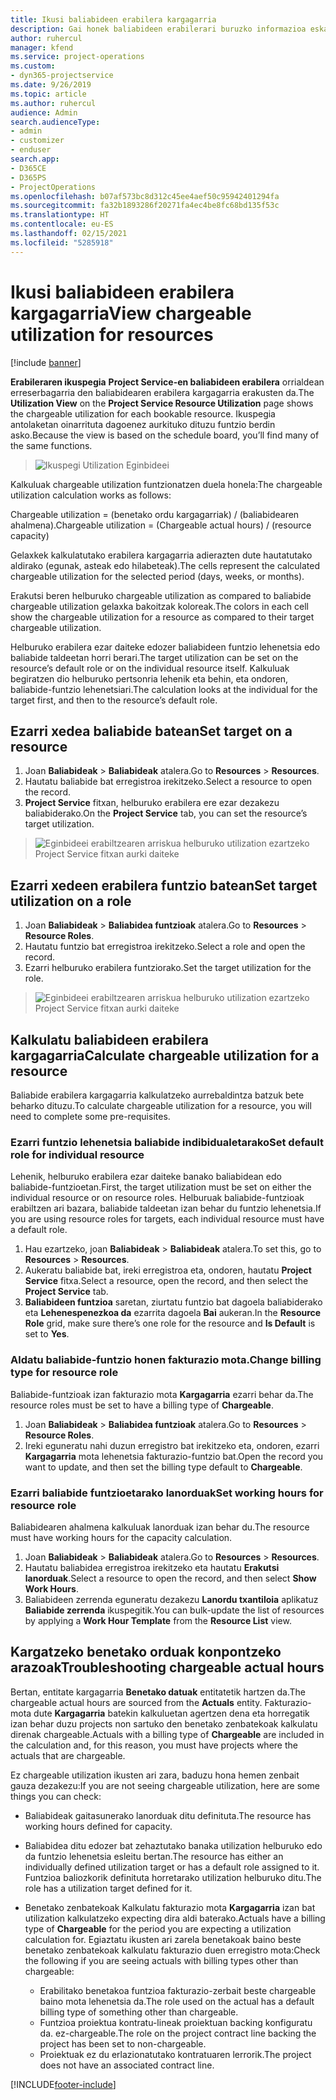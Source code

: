 ```yaml
---
title: Ikusi baliabideen erabilera kargagarria
description: Gai honek baliabideen erabilerari buruzko informazioa eskaintzen du.
author: ruhercul
manager: kfend
ms.service: project-operations
ms.custom:
- dyn365-projectservice
ms.date: 9/26/2019
ms.topic: article
ms.author: ruhercul
audience: Admin
search.audienceType:
- admin
- customizer
- enduser
search.app:
- D365CE
- D365PS
- ProjectOperations
ms.openlocfilehash: b07af573bc8d312c45ee4aef50c95942401294fa
ms.sourcegitcommit: fa32b1893286f20271fa4ec4be8fc68bd135f53c
ms.translationtype: HT
ms.contentlocale: eu-ES
ms.lasthandoff: 02/15/2021
ms.locfileid: "5285918"
---
```

# <a name="view-chargeable-utilization-for-resources"></a><span data-ttu-id="58ac0-103">Ikusi baliabideen erabilera kargagarria</span><span class="sxs-lookup"><span data-stu-id="58ac0-103">View chargeable utilization for resources</span></span>

[!include [banner](../includes/psa-now-project-operations.md)]
 
<span data-ttu-id="58ac0-104">**Erabileraren ikuspegia** **Project Service-en baliabideen erabilera** orrialdean erreserbagarria den baliabidearen erabilera kargagarria erakusten da.</span><span class="sxs-lookup"><span data-stu-id="58ac0-104">The **Utilization View** on the **Project Service Resource Utilization** page shows the chargeable utilization for each bookable resource.</span></span> <span data-ttu-id="58ac0-105">Ikuspegia antolaketan oinarrituta dagoenez aurkituko dituzu funtzio berdin asko.</span><span class="sxs-lookup"><span data-stu-id="58ac0-105">Because the view is based on the schedule board, you’ll find many of the same functions.</span></span>

> ![Ikuspegi Utilization Eginbideei](media/FAQ-utilization-1.png)
 

<span data-ttu-id="58ac0-107">Kalkuluak chargeable utilization funtzionatzen duela honela:</span><span class="sxs-lookup"><span data-stu-id="58ac0-107">The chargeable utilization calculation works as follows:</span></span>

   <span data-ttu-id="58ac0-108">Chargeable utilization = (benetako ordu kargagarriak) / (baliabidearen ahalmena).</span><span class="sxs-lookup"><span data-stu-id="58ac0-108">Chargeable utilization = (Chargeable actual hours) / (resource capacity)</span></span>

<span data-ttu-id="58ac0-109">Gelaxkek kalkulatutako erabilera kargagarria adierazten dute hautatutako aldirako (egunak, asteak edo hilabeteak).</span><span class="sxs-lookup"><span data-stu-id="58ac0-109">The cells represent the calculated chargeable utilization for the selected period (days, weeks, or months).</span></span>

<span data-ttu-id="58ac0-110">Erakutsi beren helburuko chargeable utilization as compared to baliabide chargeable utilization gelaxka bakoitzak koloreak.</span><span class="sxs-lookup"><span data-stu-id="58ac0-110">The colors in each cell show the chargeable utilization for a resource as compared to their target chargeable utilization.</span></span> 

<span data-ttu-id="58ac0-111">Helburuko erabilera ezar daiteke edozer baliabideen funtzio lehenetsia edo baliabide taldeetan horri berari.</span><span class="sxs-lookup"><span data-stu-id="58ac0-111">The target utilization can be set on the resource’s default role or on the individual resource itself.</span></span> <span data-ttu-id="58ac0-112">Kalkuluak begiratzen dio helburuko pertsonria lehenik eta behin, eta ondoren, baliabide-funtzio lehenetsiari.</span><span class="sxs-lookup"><span data-stu-id="58ac0-112">The calculation looks at the individual for the target first, and then to the resource’s default role.</span></span>

## <a name="set-target-on-a-resource"></a><span data-ttu-id="58ac0-113">Ezarri xedea baliabide batean</span><span class="sxs-lookup"><span data-stu-id="58ac0-113">Set target on a resource</span></span>

1. <span data-ttu-id="58ac0-114">Joan **Baliabideak** \> **Baliabideak** atalera.</span><span class="sxs-lookup"><span data-stu-id="58ac0-114">Go to **Resources** \> **Resources**.</span></span> 
2. <span data-ttu-id="58ac0-115">Hautatu baliabide bat erregistroa irekitzeko.</span><span class="sxs-lookup"><span data-stu-id="58ac0-115">Select a resource to open the record.</span></span> 
3. <span data-ttu-id="58ac0-116">**Project Service** fitxan, helburuko erabilera ere ezar dezakezu baliabiderako.</span><span class="sxs-lookup"><span data-stu-id="58ac0-116">On the **Project Service** tab, you can set the resource’s target utilization.</span></span>

> ![Eginbideei erabiltzearen arriskua helburuko utilization ezartzeko Project Service fitxan aurki daiteke](media/FAQ-utilization-2.png)
 
## <a name="set-target-utilization-on-a-role"></a><span data-ttu-id="58ac0-118">Ezarri xedeen erabilera funtzio batean</span><span class="sxs-lookup"><span data-stu-id="58ac0-118">Set target utilization on a role</span></span>

1. <span data-ttu-id="58ac0-119">Joan **Baliabideak** \> **Baliabidea funtzioak** atalera.</span><span class="sxs-lookup"><span data-stu-id="58ac0-119">Go to **Resources** \> **Resource Roles**.</span></span> 
2. <span data-ttu-id="58ac0-120">Hautatu funtzio bat erregistroa irekitzeko.</span><span class="sxs-lookup"><span data-stu-id="58ac0-120">Select a role and open the record.</span></span> 
3. <span data-ttu-id="58ac0-121">Ezarri helburuko erabilera funtziorako.</span><span class="sxs-lookup"><span data-stu-id="58ac0-121">Set the target utilization for the role.</span></span>

> ![Eginbideei erabiltzearen arriskua helburuko utilization ezartzeko Project Service fitxan aurki daiteke](media/FAQ-utilization-3.png)
 
## <a name="calculate-chargeable-utilization-for-a-resource"></a><span data-ttu-id="58ac0-123">Kalkulatu baliabideen erabilera kargagarria</span><span class="sxs-lookup"><span data-stu-id="58ac0-123">Calculate chargeable utilization for a resource</span></span>

<span data-ttu-id="58ac0-124">Baliabide erabilera kargagarria kalkulatzeko aurrebaldintza batzuk bete beharko dituzu.</span><span class="sxs-lookup"><span data-stu-id="58ac0-124">To calculate chargeable utilization for a resource, you will need to complete some pre-requisites.</span></span> 

### <a name="set-default-role-for-individual-resource"></a><span data-ttu-id="58ac0-125">Ezarri funtzio lehenetsia baliabide indibidualetarako</span><span class="sxs-lookup"><span data-stu-id="58ac0-125">Set default role for individual resource</span></span>

<span data-ttu-id="58ac0-126">Lehenik, helburuko erabilera ezar daiteke banako baliabidean edo baliabide-funtzioetan.</span><span class="sxs-lookup"><span data-stu-id="58ac0-126">First, the target utilization must be set on either the individual resource or on resource roles.</span></span> <span data-ttu-id="58ac0-127">Helburuak baliabide-funtzioak erabiltzen ari bazara, baliabide taldeetan izan behar du funtzio lehenetsia.</span><span class="sxs-lookup"><span data-stu-id="58ac0-127">If you are using resource roles for targets, each individual resource must have a default role.</span></span> 

1. <span data-ttu-id="58ac0-128">Hau ezartzeko, joan **Baliabideak** \> **Baliabideak** atalera.</span><span class="sxs-lookup"><span data-stu-id="58ac0-128">To set this, go to **Resources** \> **Resources**.</span></span> 
2. <span data-ttu-id="58ac0-129">Aukeratu baliabide bat, ireki erregistroa eta, ondoren, hautatu **Project Service** fitxa.</span><span class="sxs-lookup"><span data-stu-id="58ac0-129">Select a resource, open the record, and then select the **Project Service** tab.</span></span> 
3. <span data-ttu-id="58ac0-130">**Baliabideen funtzioa** saretan, ziurtatu funtzio bat dagoela baliabiderako eta **Lehenespenezkoa da** ezarrita dagoela **Bai** aukeran.</span><span class="sxs-lookup"><span data-stu-id="58ac0-130">In the **Resource Role** grid, make sure there’s one role for the resource and **Is Default** is set to **Yes**.</span></span>
 
### <a name="change-billing-type-for-resource-role"></a><span data-ttu-id="58ac0-131">Aldatu baliabide-funtzio honen fakturazio mota.</span><span class="sxs-lookup"><span data-stu-id="58ac0-131">Change billing type for resource role</span></span>

<span data-ttu-id="58ac0-132">Baliabide-funtzioak izan fakturazio mota **Kargagarria** ezarri behar da.</span><span class="sxs-lookup"><span data-stu-id="58ac0-132">The resource roles must be set to have a billing type of **Chargeable**.</span></span> 

1. <span data-ttu-id="58ac0-133">Joan **Baliabideak** \> **Baliabidea funtzioak** atalera.</span><span class="sxs-lookup"><span data-stu-id="58ac0-133">Go to **Resources** \> **Resource Roles**.</span></span> 
2. <span data-ttu-id="58ac0-134">Ireki eguneratu nahi duzun erregistro bat irekitzeko eta, ondoren, ezarri **Kargagarria** mota lehenetsia fakturazio-funtzio bat.</span><span class="sxs-lookup"><span data-stu-id="58ac0-134">Open the record you want to update, and then set the billing type default to **Chargeable**.</span></span>

### <a name="set-working-hours-for-resource-role"></a><span data-ttu-id="58ac0-135">Ezarri baliabide funtzioetarako lanorduak</span><span class="sxs-lookup"><span data-stu-id="58ac0-135">Set working hours for resource role</span></span>
 
<span data-ttu-id="58ac0-136">Baliabidearen ahalmena kalkuluak lanorduak izan behar du.</span><span class="sxs-lookup"><span data-stu-id="58ac0-136">The resource must have working hours for the capacity calculation.</span></span> 

1. <span data-ttu-id="58ac0-137">Joan **Baliabideak** \> **Baliabideak** atalera.</span><span class="sxs-lookup"><span data-stu-id="58ac0-137">Go to **Resources** \> **Resources**.</span></span> 
2. <span data-ttu-id="58ac0-138">Hautatu baliabidea erregistroa irekitzeko eta hautatu **Erakutsi lanorduak**.</span><span class="sxs-lookup"><span data-stu-id="58ac0-138">Select a resource to open the record, and then select **Show Work Hours**.</span></span> 
3. <span data-ttu-id="58ac0-139">Baliabideen zerrenda eguneratu dezakezu **Lanordu txantiloia** aplikatuz **Baliabide zerrenda** ikuspegitik.</span><span class="sxs-lookup"><span data-stu-id="58ac0-139">You can bulk-update the list of resources by applying a **Work Hour Template** from the **Resource List** view.</span></span>

## <a name="troubleshooting-chargeable-actual-hours"></a><span data-ttu-id="58ac0-140">Kargatzeko benetako orduak konpontzeko arazoak</span><span class="sxs-lookup"><span data-stu-id="58ac0-140">Troubleshooting chargeable actual hours</span></span>

<span data-ttu-id="58ac0-141">Bertan, entitate kargagarria **Benetako datuak** entitatetik hartzen da.</span><span class="sxs-lookup"><span data-stu-id="58ac0-141">The chargeable actual hours are sourced from the **Actuals** entity.</span></span> <span data-ttu-id="58ac0-142">Fakturazio-mota dute **Kargagarria** batekin kalkuluetan agertzen dena eta horregatik izan behar duzu projects non sartuko den benetako zenbatekoak kalkulatu direnak chargeable.</span><span class="sxs-lookup"><span data-stu-id="58ac0-142">Actuals with a billing type of **Chargeable** are included in the calculation and, for this reason, you must have projects where the actuals that are chargeable.</span></span>

<span data-ttu-id="58ac0-143">Ez chargeable utilization ikusten ari zara, baduzu hona hemen zenbait gauza dezakezu:</span><span class="sxs-lookup"><span data-stu-id="58ac0-143">If you are not seeing chargeable utilization, here are some things you can check:</span></span>

- <span data-ttu-id="58ac0-144">Baliabideak gaitasunerako lanorduak ditu definituta.</span><span class="sxs-lookup"><span data-stu-id="58ac0-144">The resource has working hours defined for capacity.</span></span>
- <span data-ttu-id="58ac0-145">Baliabidea ditu edozer bat zehaztutako banaka utilization helburuko edo da funtzio lehenetsia esleitu bertan.</span><span class="sxs-lookup"><span data-stu-id="58ac0-145">The resource has either an individually defined utilization target or has a default role assigned to it.</span></span> <span data-ttu-id="58ac0-146">Funtzioa baliozkorik definituta horretarako utilization helburuko ditu.</span><span class="sxs-lookup"><span data-stu-id="58ac0-146">The role has a utilization target defined for it.</span></span>
- <span data-ttu-id="58ac0-147">Benetako zenbatekoak Kalkulatu fakturazio mota **Kargagarria** izan bat utilization kalkulatzeko expecting dira aldi baterako.</span><span class="sxs-lookup"><span data-stu-id="58ac0-147">Actuals have a billing type of **Chargeable** for the period you are expecting a utilization calculation for.</span></span> <span data-ttu-id="58ac0-148">Egiaztatu ikusten ari zarela benetakoak baino beste benetako zenbatekoak kalkulatu fakturazio duen erregistro mota:</span><span class="sxs-lookup"><span data-stu-id="58ac0-148">Check the following if you are seeing actuals with billing types other than chargeable:</span></span>

  - <span data-ttu-id="58ac0-149">Erabilitako benetakoa funtzioa fakturazio-zerbait beste chargeable baino mota lehenetsia da.</span><span class="sxs-lookup"><span data-stu-id="58ac0-149">The role used on the actual has a default billing type of something other than chargeable.</span></span>
  - <span data-ttu-id="58ac0-150">Funtzioa proiektua kontratu-lineak proiektuan backing konfiguratu da. ez-chargeable.</span><span class="sxs-lookup"><span data-stu-id="58ac0-150">The role on the project contract line backing the project has been set to non-chargeable.</span></span>
  - <span data-ttu-id="58ac0-151">Proiektuak ez du erlazionatutako kontratuaren lerrorik.</span><span class="sxs-lookup"><span data-stu-id="58ac0-151">The project does not have an associated contract line.</span></span>



[!INCLUDE[footer-include](../includes/footer-banner.md)]